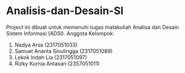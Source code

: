 # Analisis-dan-Desain-SI
Project ini dibuat untuk memenuhi tugas matakuliah Analisa dan Desain Sistem Informasi (ADSI).
Anggota Kelompok:
1. Nadya Arsa (2317051033)
2. Samuel Ananta Sinulingga (2317051089)
3. Lekok Indah Lia (2317051097)
4. Rizky Kurnia Antasari (2357051011)
